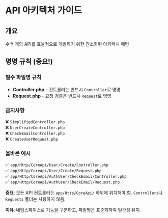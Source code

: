 # API 아키텍처 가이드

## 개요
수백 개의 API를 효율적으로 개발하기 위한 간소화된 아키텍처 패턴

## 명명 규칙 (중요!)

### **필수 파일명 규칙**
- **Controller.php** - 컨트롤러는 반드시 `Controller`로 명명
- **Request.php** - 요청 검증은 반드시 `Request`로 명명

### **금지사항**
❌ `SimplifiedController.php`  
❌ `UserCreateController.php`  
❌ `CheckEmailController.php`  
❌ `CreateUserRequest.php`  

### **올바른 예시**
✅ `app/Http/CoreApi/User/Create/Controller.php`  
✅ `app/Http/CoreApi/User/Create/Request.php`  
✅ `app/Http/CoreApi/AuthUser/CheckEmail/Controller.php`  
✅ `app/Http/CoreApi/AuthUser/CheckEmail/Request.php`  

**중요**: 모든 API 컨트롤러는 `app/Http/CoreApi/` 하위에 위치해야 함. `Controllers`나 `Requests` 폴더는 사용하지 않음.

**이유**: 네임스페이스로 기능을 구분하고, 파일명은 표준화하여 일관성 유지

